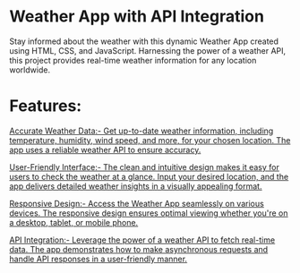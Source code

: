 # Weather App with API Integration

Stay informed about the weather with this dynamic Weather App created using HTML, CSS, and JavaScript. Harnessing the power of a weather API, this project provides real-time weather information for any location worldwide.

# Features:

<u>Accurate Weather Data<u>:- Get up-to-date weather information, including temperature, humidity, wind speed, and more, for your chosen location. The app uses a reliable weather API to ensure accuracy.

User-Friendly Interface:- The clean and intuitive design makes it easy for users to check the weather at a glance. Input your desired location, and the app delivers detailed weather insights in a visually appealing format.

Responsive Design:- Access the Weather App seamlessly on various devices. The responsive design ensures optimal viewing whether you're on a desktop, tablet, or mobile phone.

API Integration:- Leverage the power of a weather API to fetch real-time data. The app demonstrates how to make asynchronous requests and handle API responses in a user-friendly manner.
